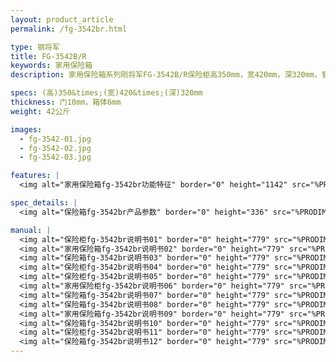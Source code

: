```yaml
---
layout: product_article
permalink: /fg-3542br.html

type: 钢将军
title: FG-3542B/R
keywords: 家用保险箱
description: 家用保险箱系列刚将军FG-3542B/R保险柜高350mm，宽420mm，深320mm，智能化监控和双重型锁控系统，大家风范，完美搭配。 

specs: (高)350&times;(宽)420&times;(深)320mm
thickness: 门10mm，箱体6mm
weight: 42公斤

images:
  - fg-3542-01.jpg
  - fg-3542-02.jpg
  - fg-3542-03.jpg

features: |
  <img alt="家用保险箱fg-3542br功能特征" border="0" height="1142" src="%PRODIMGS%/fg-gn.jpg" width="538" />

spec_details: |
  <img alt="保险箱fg-3542br产品参数" border="0" height="336" src="%PRODIMGS%/fg-cpcs.jpg" width="538" />

manual: |
  <img alt="保险柜fg-3542br说明书01" border="0" height="779" src="%PRODIMGS%/fg-sm01.jpg" width="528" />  
  <img alt="家用保险箱fg-3542br说明书02" border="0" height="779" src="%PRODIMGS%/fg-sm02.jpg" width="528" />  
  <img alt="保险箱fg-3542br说明书03" border="0" height="779" src="%PRODIMGS%/fg-sm03.jpg" width="528" />  
  <img alt="保险柜fg-3542br说明书04" border="0" height="779" src="%PRODIMGS%/fg-sm04.jpg" width="528" />  
  <img alt="保险柜fg-3542br说明书05" border="0" height="779" src="%PRODIMGS%/fg-sm05.jpg" width="528" />  
  <img alt="家用保险柜fg-3542br说明书06" border="0" height="779" src="%PRODIMGS%/fg-sm06.jpg" width="528" />  
  <img alt="保险箱fg-3542br说明书07" border="0" height="779" src="%PRODIMGS%/fg-sm07.jpg" width="528" />  
  <img alt="保险箱fg-3542br说明书08" border="0" height="779" src="%PRODIMGS%/fg-sm08.jpg" width="528" />  
  <img alt="家用保险箱fg-3542br说明书09" border="0" height="779" src="%PRODIMGS%/fg-sm09.jpg" width="528" />  
  <img alt="保险箱fg-3542br说明书10" border="0" height="779" src="%PRODIMGS%/fg-sm10.jpg" width="528" />  
  <img alt="保险柜fg-3542br说明书11" border="0" height="779" src="%PRODIMGS%/fg-sm11.jpg" width="528" />  
  <img alt="保险箱fg-3542br说明书12" border="0" height="779" src="%PRODIMGS%/fg-sm12.jpg" width="528" />
---
```

